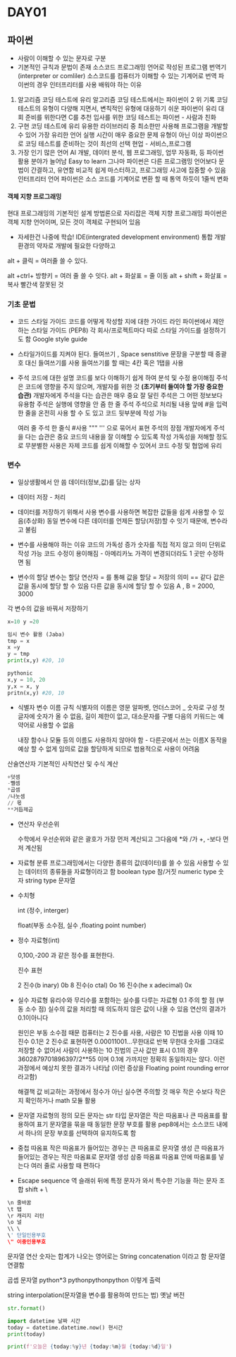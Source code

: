 # DAY01
## 파이썬
- 사람이 이해할 수 있는 문자로 구분
- 기본적인 규칙과 문법이 존재
  소스코드 
  프로그래밍 언어로 작성된 프로그램
  번역기(interpreter or comliler)
  소스코드를 컴퓨터가 이해할 수 있는 기계어로 번역
  파이썬의 경우 인터프리터를 사용
  배워야 하는 이유 

1. 알고리즘 코딩 테스트에 유리
   알고리즘 코딩 테스트에서는 파이썬이 2 위 기록
   코딩 테스트의 유형이 다양해 지면서, 변칙적인 유형에 대응하기 쉬운 파이썬이 유리
   대회 준비를 위한다면 C를 추천 입사를 위한 코딩 테스트는 파이썬 - 사람과 친화 
2. 구현 코딩 테스트에 유리
   유용한 라이브러리 중 최소한만 사용해 프로그램을 개발할 수 있어 가장 유리한 언어
   실행 시간이 매우 중요한 문제 유형이 아닌 이상 파이썬으로 코딩 테스트를 준비하는 것이 최선의 선택
   현업 - 서비스,프로그램
3. 가장 인기 많은 언어
   AI 개발, 데이터 분석, 웹 프로그래밍, 업무 자동화, 등 파이썬 활용 분야가 늘어남
   Easy to learn 그나마 
   파이썬은 다른 프로그램밍 언어보다 문법이 간결하고, 유연함
   비교적 쉽게 마스터하고, 프로그래밍 사고에 집중할 수 있음
   인터프리터 언어 
   파이썬은 소스 코드를 기계어로 변환 할 때 통역 하듯이 1줄씩 변화

#### 객체 지향 프로그래밍

현대 프로그래밍의 기본적인 설계 방법론으로 자리잡은 객체 지향 프로그래밍
파이썬은 객체 지향 언어이며, 모든 것이 객체로 구현되어 있음

- 자세한건 나중에 학습!
  IDE(intergrated development environment)
  통합 개발 환경의 약자로 개발에 필요한 다양하고 

alt + 클릭 = 여러줄 쓸 수 있다.

alt +ctrl+ 방향키 = 여러 줄 쓸 수 잇다.
alt + 화살표 = 줄 이동
alt + shift + 화살표 = 복사
빨간색 잘못된 것

### 기초 문법

- 코드 스타일 가이드
  코드를 어떻게 작성할 지에 대한 가이드 라인
  파이썬에서 제안하는 스타일 가이드 (PEP8)
  각 회사/프로젝트마다 따로 스타일 가이드를 설정하기도 함
   Google style guide

- 스타일가이드를 지켜야 된다.
  들여쓰기 , Space senstitive
  문장을 구분할 때 중괄호 대신 들여쓰기를 사용
  들여쓰기를 할 때는 4칸 혹은 1탭을 사용

- 주석
  코드에 대한 설명
  코드를 보다 이해하기 쉽게 하여 분석 및 수정 용이해짐
  주석은 코드에 영향을 주지 않으며, 개발자를 위한 것
  **(초기부터 들여야 할 가장 중요한 습관)**
  개발자에게 주석을 다는 습관은 매우 중요
  잘 달린 주석은 그 어떤 정보보다 유용함
  주석은 실행에 영향을 안 줌
  한 줄 주석
  주석으로 처리될 내용 앞에 #을 입력
  한 줄을 온전히 사용 할 수 도 있고 코드 뒷부분에 작성 가능

  여러 줄 주석 
  한 줄식 #사용
  """ ''' 으로 묶어서 표현
  주석의 장점
  개발자에게 주석을 다는 습관은 중요
  코드의 내용을 잘 이해할 수 있도록 작성
  가독성을 저해할 정도로 무분별한 사용은 자제
  코드를 쉽게 이해할 수 있어서 코드 수정 및 협업에 유리

### 변수

- 일상생활에서 안 씀 데이터(정보,값)를 담는 상자

- 데이터 저장 - 처리 
- 데이터를 저장하기 위해서 사용
  변수를 사용하면 복잡한 값들을 쉽게 사용할 수 있음(추상화)
  동일 변수에 다른 데이터를 언제든 할당(저장)할 수 잇기 때문에, 변수라고 불림
- 변수를 사용해야 하는 이유
  코드의 가독성 증가 
  숫자를 직접 적지 않고 의미 단위로 작성 가능
  코드 수정이 용이해짐 - 아메리카노 가격이 변경되더라도 1 곳만 수정하면 됨
- 변수의 할당
  변수는 할당 연산자 = 를 통해 값을 할당 = 저장의 의미 == 같다
  값은 값을 동시에 할당 할 수 있음
  다른 값을 동시에 할당 할 수 있음 A , B = 2000, 3000

각 변수의 값을 바꿔서 저장하기 

```python
x=10 y =20

임시 변수 활용 (Jaba)
tmp = x
x =y
y = tmp
print(x,y) #20, 10

pythonic
x,y = 10, 20
y,x = x, y
pritn(x,y) #20, 10
```

- 식별자 
  변수 이름 규칙
  식별자의 이름은 영문 알파벳, 언더스코어 _ 숫자로 구성
  첫 글자에 숫자가 올 수 없음, 길이 제한이 없고, 대소문자를 구별
  다음의 키워드는 예약어로 사용할 수 없음 

  내장 함수나 모듈 등의 이름도 사용하지 않아야 함 - 다른곳에서 쓰는 이름X
  동작을 예상 할 수 없게 임의로 값을 할당하게 되므로 범용적으로 사용이 어려움

산술연산자 기본적인 사칙연산 및 수식 계산

```python
+덧셈
-뺄셈
*곱셈
/나눗셈
// 몫
**거듭제곱
```

- 연산자 우선순위

  수학에서 우선순위와 같은 괄호가 가장 먼저 계산되고 그다음에 *와 /가 +, -보다 먼저 계산됨

- 자료형 분류 
  프로그래밍에서는 다양한 종류의 값(데이터)를 쓸 수 있음
  사용할 수 있는 데이터의 종류들을 자료형이라고 함 
  boolean type 참/거짓
  numeric type 숫자
  string type 문자열

- 수치형 

  int (정수, interger)

  float(부동 소수점, 실수 ,floating point number)

- 정수 자료형(int)

  0,100,-200 과 같은 정수를 표현한다.

  진수 표현

  2 진수(b inary) 0b 8 진수(o ctal) 0o 16 진수(he x adecimal) 0x

- 실수 자료형 
  유리수와 무리수를 포함하는 실수를 다루는 자료형
  0.1
  주의 할 점 (부동 소수 점)
  실수의 값을 처리할 때 의도하지 않은 값이 나올 수 있음
  연산의 결과가 0.1이아니다

  원인은 부동 소수점 때문
  컴퓨터는 2 진수를 사용, 사람은 10 진법을 사용
  이때 10 진수 0.1은 2 진수로 표현하면 0.00011001...무한대로 반복
  무한대 숫자를 그대로 저장할 수 없어서 사람이 사용하는 10 진법의 근사 값만 표시
  0.1의 경우 3602879701896397/2**55 이며 0.1에 가까지만 정확히 동일하지는 않다.
  이런 과정에서 예상치 못한 결과가 나타남 (이런 증상을 Floating point rounding error 라고함) 

  해결책
  값 비교하는 과정에서 정수가 아닌 실수면 주의할 것
  매우 작은 수보다 작은지 확인하거나 math 모듈 활용

- 문자열 자료형의 정의
  모든 문자는 str 타입
  문자열은 작은 따옴표나 큰 따옴표를 활용하여 표기
  문자열을 묶을 때 동일한 문장 부호를 활용
  pep8에서는 소스코드 내에서 하나의 문장 부호를 선택하여 유지하도록 함

- 중첩 따옴표
  작은 따옴표가 들어있는 경우는 큰 따옴표로 문자열 생성
  큰 따옴표가 들어있는 경우는 작은 따옴표로 문자열 생성
  삼중 따옴표
  따옴표 안에 따옴표를 넣는다 여러 줄로 사용할 때 편하다

- Escape sequence
  역 슬래쉬 뒤에 특정 문자가 와서 특수한 기능을 하는 문자 조합 shift + \

````python
\n 줄바꿈
\t 탭
\r 캐리지 리턴
\o 널
\\ \  
\' 단일인용부호
\" 이중인용부호
````

문자열 연산 
숫자는 합계가 나오는 영어로는 String concatenation 이라고 함 문자열 연결함

곱셉 
문자열 python*3
pythonpythonpython 이렇게 출력

string interpolation(문자열을 변수를 활용하여 만드는 법)
옛날 버전

````python
str.format()

import datetime 날짜 시간
today = datetime.datetime.now() 현시간
print(today)

print(f'오늘은 {today:%y}년 {today:%m}월 {today:%d}일')
````
